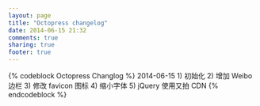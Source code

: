 ```yaml
---
layout: page
title: "Octopress changelog"
date: 2014-06-15 21:32
comments: true
sharing: true
footer: true
---
```


{% codeblock Octopress Changlog %}
2014-06-15
	1) 初始化
	2) 增加 Weibo 边栏
	3) 修改 favicon 图标
	4) 缩小字体
	5) jQuery 使用又拍 CDN
{% endcodeblock %}
